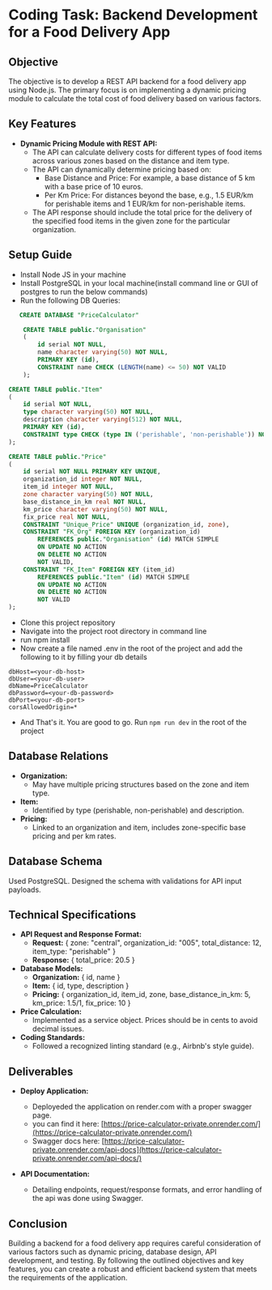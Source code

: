 # Coding Task: Backend Development for a Food Delivery App

## Objective
The objective is to develop a REST API backend for a food delivery app using Node.js. The primary focus is on implementing a dynamic pricing module to calculate the total cost of food delivery based on various factors.

## Key Features
- **Dynamic Pricing Module with REST API:**
  - The API can calculate delivery costs for different types of food items across various zones based on the distance and item type.
  - The API can dynamically determine pricing based on:
    - Base Distance and Price: For example, a base distance of 5 km with a base price of 10 euros.
    - Per Km Price: For distances beyond the base, e.g., 1.5 EUR/km for perishable items and 1 EUR/km for non-perishable items.
  - The API response should include the total price for the delivery of the specified food items in the given zone for the particular organization.

## Setup Guide
  - Install Node JS in your machine
  - Install PostgreSQL in your local machine(install command line or GUI of postgres to run the below commands)
  - Run the following DB Queries:
 ```sql
    CREATE DATABASE "PriceCalculator"
```

```sql
    CREATE TABLE public."Organisation"
    (
        id serial NOT NULL,
        name character varying(50) NOT NULL,
        PRIMARY KEY (id),
        CONSTRAINT name CHECK (LENGTH(name) <= 50) NOT VALID
    );
```

```sql
CREATE TABLE public."Item"
(
    id serial NOT NULL,
    type character varying(50) NOT NULL,
    description character varying(512) NOT NULL,
    PRIMARY KEY (id),
    CONSTRAINT type CHECK (type IN ('perishable', 'non-perishable')) NOT VALID
);
```
```sql
CREATE TABLE public."Price"
(
    id serial NOT NULL PRIMARY KEY UNIQUE,
    organization_id integer NOT NULL,
    item_id integer NOT NULL,
    zone character varying(50) NOT NULL,
    base_distance_in_km real NOT NULL,
    km_price character varying(50) NOT NULL,
    fix_price real NOT NULL,
    CONSTRAINT "Unique_Price" UNIQUE (organization_id, zone),
    CONSTRAINT "FK_Org" FOREIGN KEY (organization_id)
        REFERENCES public."Organisation" (id) MATCH SIMPLE
        ON UPDATE NO ACTION
        ON DELETE NO ACTION
        NOT VALID,
    CONSTRAINT "FK_Item" FOREIGN KEY (item_id)
        REFERENCES public."Item" (id) MATCH SIMPLE
        ON UPDATE NO ACTION
        ON DELETE NO ACTION
        NOT VALID
);
```
 - Clone this project repository
 - Navigate into the project root directory in command line
 - run npm install
 - Now create a file named .env in the root of the project and add the following to it by filling your db details
 ```env
dbHost=<your-db-host>
dbUser=<your-db-user>
dbName=PriceCalculator
dbPassword=<your-db-password>
dbPort=<your-db-port>
corsAllowedOrigin=*
 ```
 - And That's it. You are good to go. Run `npm run dev` in the root of the project


## Database Relations
- **Organization:**
  - May have multiple pricing structures based on the zone and item type.
- **Item:**
  - Identified by type (perishable, non-perishable) and description.
- **Pricing:**
  - Linked to an organization and item, includes zone-specific base pricing and per km rates.

## Database Schema
Used PostgreSQL. Designed the schema with validations for API input payloads.

## Technical Specifications
- **API Request and Response Format:**
  - **Request:** { zone: "central", organization_id: "005", total_distance: 12, item_type: "perishable" }
  - **Response:** { total_price: 20.5 }
- **Database Models:**
  - **Organization:** { id, name }
  - **Item:** { id, type, description }
  - **Pricing:** { organization_id, item_id, zone, base_distance_in_km: 5, km_price: 1.5/1, fix_price: 10 }
- **Price Calculation:**
  - Implemented as a service object. Prices should be in cents to avoid decimal issues.
- **Coding Standards:**
  - Followed a recognized linting standard (e.g., Airbnb's style guide).

## Deliverables
- **Deploy Application:**
  - Deployeded the application on render.com with a proper swagger page.
  - you can find it here: [https://price-calculator-private.onrender.com/](https://price-calculator-private.onrender.com/)
  - Swagger docs here: [https://price-calculator-private.onrender.com/api-docs](https://price-calculator-private.onrender.com/api-docs/)
  
- **API Documentation:**
  - Detailing endpoints, request/response formats, and error handling of the api was done using Swagger.

## Conclusion
Building a backend for a food delivery app requires careful consideration of various factors such as dynamic pricing, database design, API development, and testing. By following the outlined objectives and key features, you can create a robust and efficient backend system that meets the requirements of the application.
